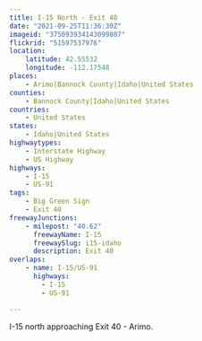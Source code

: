 ```yaml
---
title: I-15 North - Exit 40
date: "2021-09-25T11:36:30Z"
imageid: "375093934143099807"
flickrid: "51597537976"
location:
    latitude: 42.55532
    longitude: -112.17548
places:
    - Arimo|Bannock County|Idaho|United States
counties:
    - Bannock County|Idaho|United States
countries:
    - United States
states:
    - Idaho|United States
highwaytypes:
    - Interstate Highway
    - US Highway
highways:
    - I-15
    - US-91
tags:
    - Big Green Sign
    - Exit 40
freewayJunctions:
    - milepost: "40.62"
      freewayName: I-15
      freewaySlug: i15-idaho
      description: Exit 40
overlaps:
    - name: I-15/US-91
      highways:
        - I-15
        - US-91

---
```

I-15 north approaching Exit 40 - Arimo.